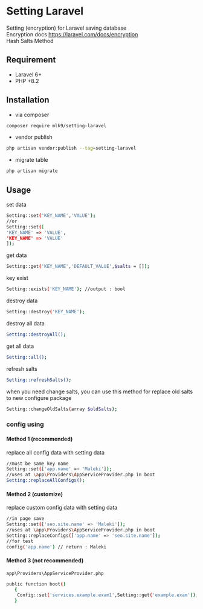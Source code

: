 # Setting Laravel
Setting (encryption) for Laravel saving database<br>
Encryption docs https://laravel.com/docs/encryption<br>
Hash Salts Method
## Requirement
- Laravel 6+
- PHP +8.2
## Installation
- via composer
```sh
composer require mlk9/setting-laravel
```
- vendor publish
```sh
php artisan vendor:publish --tag=setting-laravel
```
- migrate table
```sh
php artisan migrate
```
## Usage
set data
```sh
Setting::set('KEY_NAME','VALUE'); 
//or
Setting::set([
'KEY_NAME' => 'VALUE',
'KEY_NAME' => 'VALUE'
]); 
```
get data
```sh
Setting::get('KEY_NAME','DEFAULT_VALUE',$salts = []); 
```
key exist
```sh
Setting::exists('KEY_NAME'); //output : bool
```
destroy data
```sh
Setting::destroy('KEY_NAME'); 
```
destroy all data
```sh
Setting::destroyAll(); 
```
get  all data
```sh
Setting::all(); 
```
refresh salts
```sh
Setting::refreshSalts();
```
when you need change salts, you can use this method for replace old salts to new configure package
```sh
Setting::changeOldSalts(array $oldSalts);
```
### config using
#### Method 1 (recommended)
replace all config data with setting data
```sh
//must be same key name
Setting::set(['app.name' => 'Maleki']); 
//uses at \app\Providers\AppServiceProvider.php in boot
Setting::replaceAllConfigs();
```
#### Method 2 (customize)
replace custom config data with setting data
```sh
//in page save
Setting::set(['seo.site.name' => 'Maleki']); 
//uses at \app\Providers\AppServiceProvider.php in boot
Setting::replaceConfigs(['app.name' => 'seo.site.name']);
//for test
config('app.name') // return : Maleki
```
#### Method 3 (not recommended)
`app\Providers\AppServiceProvider.php`
```sh
public function boot()
   {
    Config::set('services.example.exam1',Setting::get('example.exam'));
   }
```
